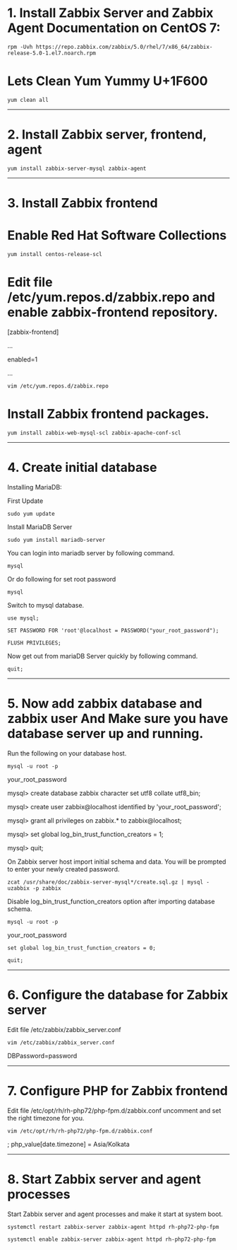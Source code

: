 # 1. Install Zabbix Server and Zabbix Agent Documentation on CentOS 7:
``` 
rpm -Uvh https://repo.zabbix.com/zabbix/5.0/rhel/7/x86_64/zabbix-release-5.0-1.el7.noarch.rpm

```

# Lets Clean Yum Yummy U+1F600
```
yum clean all

```

-------------------------------------------------------------

# 2. Install Zabbix server, frontend, agent

```
yum install zabbix-server-mysql zabbix-agent

```

-------------------------------------------------------------

# 3. Install Zabbix frontend

# Enable Red Hat Software Collections

```
yum install centos-release-scl
```

# Edit file /etc/yum.repos.d/zabbix.repo and enable zabbix-frontend repository.

[zabbix-frontend]

...

enabled=1

...


```
vim /etc/yum.repos.d/zabbix.repo

```



# Install Zabbix frontend packages.

```
yum install zabbix-web-mysql-scl zabbix-apache-conf-scl
```


-------------------------------------------------------------

# 4. Create initial database

Installing MariaDB:

First Update

```
sudo yum update
```
Install MariaDB Server

```
sudo yum install mariadb-server
```

You can login into mariadb server by following command. 

```
mysql
```

Or do following for set root password

```
mysql
```
Switch to mysql database.

```
use mysql;
```

```
SET PASSWORD FOR 'root'@localhost = PASSWORD("your_root_password");
```

```
FLUSH PRIVILEGES;
```

Now get out from mariaDB Server quickly by following command.

```
quit;
```

-------------------------------------------------------------

# 5. Now add zabbix database and zabbix user And Make sure you have database server up and running.

Run the following on your database host.

```
mysql -u root -p
```

your_root_password

mysql> create database zabbix character set utf8 collate utf8_bin;

mysql> create user zabbix@localhost identified by 'your_root_password';

mysql> grant all privileges on zabbix.* to zabbix@localhost;

mysql> set global log_bin_trust_function_creators = 1;

mysql> quit;


On Zabbix server host import initial schema and data. You will be prompted to enter your newly created password.

```
zcat /usr/share/doc/zabbix-server-mysql*/create.sql.gz | mysql -uzabbix -p zabbix
```

Disable log_bin_trust_function_creators option after importing database schema.

```
mysql -u root -p
```

your_root_password

```
set global log_bin_trust_function_creators = 0;
```

```
quit;
```
-------------------------------------------------------------

# 6. Configure the database for Zabbix server

Edit file /etc/zabbix/zabbix_server.conf

```
vim /etc/zabbix/zabbix_server.conf
```

DBPassword=password

-------------------------------------------------------------


# 7. Configure PHP for Zabbix frontend

Edit file /etc/opt/rh/rh-php72/php-fpm.d/zabbix.conf uncomment and set the right timezone for you.

```
vim /etc/opt/rh/rh-php72/php-fpm.d/zabbix.conf
```

; php_value[date.timezone] = Asia/Kolkata


-------------------------------------------------------------


# 8. Start Zabbix server and agent processes

Start Zabbix server and agent processes and make it start at system boot.

```
systemctl restart zabbix-server zabbix-agent httpd rh-php72-php-fpm
```

```
systemctl enable zabbix-server zabbix-agent httpd rh-php72-php-fpm
```